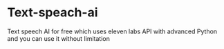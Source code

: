 # Text-speach-ai
Text speech AI for free which uses eleven labs API with advanced Python and you can use it without limitation 
